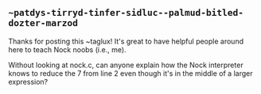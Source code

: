 ## `~patdys-tirryd-tinfer-sidluc--palmud-bitled-dozter-marzod`
Thanks for posting this ~taglux! It's great to have helpful people around here to teach Nock noobs (i.e., me).

Without looking at nock.c, can anyone explain how the Nock interpreter knows to reduce the 7 from line 2 even though it's in the middle of a larger expression?